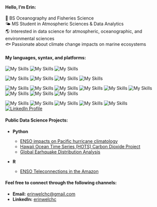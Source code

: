 #### Hello, I’m Erin:<br>
🌊 BS Oceanography and Fisheries Science<br>
🌤️ MS Student in Atmospheric Sciences & Data Analytics<br>
🌎 Interested in data science for atmospheric, oceanographic, and environmental sciences<br>
🐟 Passionate about climate change impacts on marine ecosystems<br>

#### My languages, syntax, and platforms:

![My Skills](https://img.shields.io/badge/Python-FFD43B?style=for-the-badge&logo=python&logoColor=blue)
![My Skills](https://img.shields.io/badge/R-276DC3?style=for-the-badge&logo=r&logoColor=white)
![My Skills](https://img.shields.io/badge/MATLAB-B12228?style=for-the-badge&logo=matlab&logoColor=white)

![My Skills](https://img.shields.io/badge/Folium-77B829?style=for-the-badge&logo=folium&logoColor=white)
![My Skills](https://img.shields.io/badge/Numpy-777BB4?style=for-the-badge&logo=numpy&logoColor=white)
![My Skills](https://img.shields.io/badge/Pandas-2C2D72?style=for-the-badge&logo=pandas&logoColor=white)
![My Skills](https://img.shields.io/badge/SciPy-654FF0?style=for-the-badge&logo=SciPy&logoColor=white)

![My Skills](https://img.shields.io/badge/conda-342B029.svg?&style=for-the-badge&logo=anaconda&logoColor=white)
![My Skills](https://img.shields.io/badge/Jupyter-F37626.svg?&style=for-the-badge&logo=Jupyter&logoColor=white)
![My Skills](https://img.shields.io/badge/Visual_Studio_Code-0078D4?style=for-the-badge&logo=visual%20studio%20code&logoColor=white)
![My Skills](https://img.shields.io/badge/Zsh-F15A24?style=for-the-badge&logo=Zsh&logoColor=white)
![My Skills](https://img.shields.io/badge/Bash-4EAA25?style=for-the-badge&logo=gnubash&logoColor=white)
![My Skills](https://img.shields.io/badge/PyCharm-1672B6.svg?style=for-the-badge&logo=pycharm&logoColor=white)
![My Skills](https://img.shields.io/badge/JetBrains-FF318C?style=for-the-badge&logo=JetBrains&logoColor=white)
![My Skills](https://img.shields.io/badge/XQuarz-CC5500?style=for-the-badge&logo=XQuarz&logoColor=white)
![My Skills](https://img.shields.io/badge/IDLE-FFD43B?style=for-the-badge&logo=IDLE&logoColor=blue)

![My Skills](https://img.shields.io/badge/Discord-5865F2?style=for-the-badge&logo=discord&logoColor=white)
![My Skills](https://img.shields.io/badge/Slack-4A154B?style=for-the-badge&logo=slack&logoColor=white)
![My Skills](https://img.shields.io/badge/GitHub-100000?style=for-the-badge&logo=github&logoColor=white)
![My Skills](https://img.shields.io/badge/LeetCode-000000?style=for-the-badge&logo=LeetCode&logoColor=)
![My Skills](https://img.shields.io/badge/Kaggle-20BEFF?style=for-the-badge&logo=Kaggle&logoColor=white)
[![LinkedIn Profile](https://img.shields.io/badge/LinkedIn-blue?style=for-the-badge&logo=linkedin)](https://www.linkedin.com/in/erinwelchc)


#### Public Data Science Projects:

- <b>Python</b>
  - [ENSO impacts on Pacific hurricane climatology](https://github.com/erinsatmosphere/ENSO-Hurricanes)
  - [Hawaii Ocean Time Series (HOTS) Carbon Dioxide Project](https://github.com/erinsatmosphere/HOTS-Analysis)
  - [Global Earhquake Distribution Analysis](https://github.com/erinsatmosphere/Earthquake-Analysis)

- <b>R</b>
  - [ENSO Teleconnections in the Amazon](https://github.com/erinsatmosphere/ENSO-Amazon)

#### Feel free to connect through the following channels:

*   **Email:** erinwelchc@gmail.com
*   **LinkedIn:** [erinwelchc](https://www.linkedin.com/in/erinwelchc)
